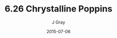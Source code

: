 ---
title: '6.26 Chrystalline Poppins'
alt: 'Mysteries of the Arcana'
date: '2015-07-06'
author: 'J Gray'
artist: 'Keira'
chapter: '6 Void in the Road'
filler: false
---
